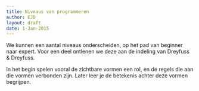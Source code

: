 ```yaml
---
title: Niveaus van programmeren
author: EJD
layout: draft
date: 1-Jan-2015
---
```


We kunnen een aantal niveaus onderscheiden, op het pad van beginner naar expert. Voor een deel ontlenen we deze aan de indeling van Dreyfuss & Dreyfuss.

In het begin spelen vooral de zichtbare vormen een rol, en de regels die aan die vormen verbonden zijn. Later leer je de betekenis achter deze vormen begrijpen.


